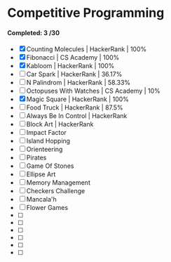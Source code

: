 # Competitive Programming #

#### Completed: 3 /30

- [x] Counting Molecules | HackerRank | 100%
- [x] Fibonacci | CS Academy | 100%
- [x] Kabloom | HackerRank | 100%
- [ ] Car Spark | HackerRank |  36.17%
- [ ] N Palindrom | HackerRank | 58.33%
- [ ] Octopuses With Watches | CS Academy | 10%
- [x] Magic Square | HackerRank | 100%
- [ ] Food Truck | HackerRank | 87.5%
- [ ] Always Be In Control | HackerRank
- [ ] Block Art | HackerRank
- [ ] Impact Factor
- [ ] Island Hopping
- [ ] Orienteering
- [ ] Pirates
- [ ] Game Of Stones
- [ ] Ellipse Art
- [ ] Memory Management
- [ ] Checkers Challenge 
- [ ] Mancala'h
- [ ] Flower Games
- [ ]
- [ ]
- [ ]
- [ ]
- [ ]
- [ ]

